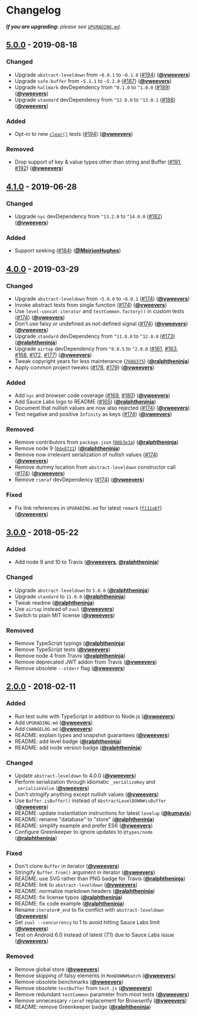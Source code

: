 # Changelog

_**If you are upgrading:** please see [`UPGRADING.md`](https://github.com/Level/memdown/blob/master/UPGRADING.md)._

## [5.0.0] - 2019-08-18

### Changed

- Upgrade `abstract-leveldown` from `~6.0.1` to `~6.1.0` ([#194](https://github.com/Level/memdown/issues/194)) ([**@vweevers**](https://github.com/vweevers))
- Upgrade `safe-buffer` from `~5.1.1` to `~5.2.0` ([#187](https://github.com/Level/memdown/issues/187)) ([**@vweevers**](https://github.com/vweevers))
- Upgrade `hallmark` devDependency from `^0.1.0` to `^1.0.0` ([#189](https://github.com/Level/memdown/issues/189)) ([**@vweevers**](https://github.com/vweevers))
- Upgrade `standard` devDependency from `^12.0.0` to `^13.0.1` ([#188](https://github.com/Level/memdown/issues/188)) ([**@vweevers**](https://github.com/vweevers))

### Added

- Opt-in to new [`clear()`](https://github.com/Level/abstract-leveldown#dbclearoptions-callback) tests ([#194](https://github.com/Level/memdown/issues/194)) ([**@vweevers**](https://github.com/vweevers))

### Removed

- Drop support of key & value types other than string and Buffer ([#191](https://github.com/Level/memdown/issues/191), [#192](https://github.com/Level/memdown/issues/192)) ([**@vweevers**](https://github.com/vweevers))

## [4.1.0] - 2019-06-28

### Changed

- Upgrade `nyc` devDependency from `^13.2.0` to `^14.0.0` ([#182](https://github.com/Level/memdown/issues/182)) ([**@vweevers**](https://github.com/vweevers))

### Added

- Support seeking ([#184](https://github.com/Level/memdown/issues/184)) ([**@MeirionHughes**](https://github.com/MeirionHughes))

## [4.0.0] - 2019-03-29

### Changed

- Upgrade `abstract-leveldown` from `~5.0.0` to `~6.0.1` ([#174](https://github.com/Level/memdown/issues/174)) ([**@vweevers**](https://github.com/vweevers))
- Invoke abstract tests from single function ([#174](https://github.com/Level/memdown/issues/174)) ([**@vweevers**](https://github.com/vweevers))
- Use `level-concat-iterator` and `testCommon.factory()` in custom tests ([#174](https://github.com/Level/memdown/issues/174)) ([**@vweevers**](https://github.com/vweevers))
- Don't use falsy or undefined as not-defined signal ([#174](https://github.com/Level/memdown/issues/174)) ([**@vweevers**](https://github.com/vweevers))
  ([**@vweevers**](https://github.com/vweevers))
- Upgrade `standard` devDependency from `^11.0.0` to `^12.0.0` ([#173](https://github.com/Level/memdown/issues/173)) ([**@ralphtheninja**](https://github.com/ralphtheninja))
- Upgrade `airtap` devDependency from `^0.0.5` to `^2.0.0` ([#161](https://github.com/Level/memdown/issues/161), [#163](https://github.com/Level/memdown/issues/163), [#168](https://github.com/Level/memdown/issues/168), [#172](https://github.com/Level/memdown/issues/172), [#177](https://github.com/Level/memdown/issues/177)) ([**@vweevers**](https://github.com/vweevers))
- Tweak copyright years for less maintenance ([`760b375`](https://github.com/Level/memdown/commit/760b375)) ([**@ralphtheninja**](https://github.com/ralphtheninja))
- Apply common project tweaks ([#178](https://github.com/Level/memdown/issues/178), [#179](https://github.com/Level/memdown/issues/179)) ([**@vweevers**](https://github.com/vweevers))

### Added

- Add `nyc` and browser code coverage ([#169](https://github.com/Level/memdown/issues/169), [#180](https://github.com/Level/memdown/issues/180)) ([**@vweevers**](https://github.com/vweevers))
- Add Sauce Labs logo to README ([#165](https://github.com/Level/memdown/issues/165)) ([**@ralphtheninja**](https://github.com/ralphtheninja))
- Document that nullish values are now also rejected ([#174](https://github.com/Level/memdown/issues/174)) ([**@vweevers**](https://github.com/vweevers))
- Test negative and positive `Infinity` as keys ([#174](https://github.com/Level/memdown/issues/174)) ([**@vweevers**](https://github.com/vweevers))

### Removed

- Remove contributors from `package.json` ([`80b3e3a`](https://github.com/Level/memdown/commit/80b3e3a)) ([**@ralphtheninja**](https://github.com/ralphtheninja))
- Remove node 9 ([`0de8721`](https://github.com/Level/memdown/commit/0de8721)) ([**@ralphtheninja**](https://github.com/ralphtheninja))
- Remove now irrelevant serialization of nullish values ([#174](https://github.com/Level/memdown/issues/174)) ([**@vweevers**](https://github.com/vweevers))
- Remove dummy location from `abstract-leveldown` constructor call ([#174](https://github.com/Level/memdown/issues/174)) ([**@vweevers**](https://github.com/vweevers))
- Remove `rimraf` devDependency ([#174](https://github.com/Level/memdown/issues/174)) ([**@vweevers**](https://github.com/vweevers))

### Fixed

- Fix link references in `UPGRADING.md` for latest `remark` ([`f111a6f`](https://github.com/Level/memdown/commit/f111a6f)) ([**@vweevers**](https://github.com/vweevers))

## [3.0.0] - 2018-05-22

### Added

- Add node 9 and 10 to Travis ([**@vweevers**](https://github.com/vweevers), [**@ralphtheninja**](https://github.com/ralphtheninja))

### Changed

- Upgrade `abstract-leveldown` to `5.0.0` ([**@ralphtheninja**](https://github.com/ralphtheninja))
- Upgrade `standard` to `11.0.0` ([**@ralphtheninja**](https://github.com/ralphtheninja))
- Tweak readme ([**@ralphtheninja**](https://github.com/ralphtheninja))
- Use `airtap` instead of `zuul` ([**@vweevers**](https://github.com/vweevers))
- Switch to plain MIT license ([**@vweevers**](https://github.com/vweevers))

### Removed

- Remove TypeScript typings ([**@ralphtheninja**](https://github.com/ralphtheninja))
- Remove TypeScript tests ([**@vweevers**](https://github.com/vweevers))
- Remove node 4 from Travis ([**@ralphtheninja**](https://github.com/ralphtheninja))
- Remove deprecated JWT addon from Travis ([**@vweevers**](https://github.com/vweevers))
- Remove obsolete `--stderr` flag ([**@vweevers**](https://github.com/vweevers))

## [2.0.0] - 2018-02-11

### Added

- Run test suite with TypeScript in addition to Node.js ([**@vweevers**](https://github.com/vweevers))
- Add `UPGRADING.md` ([**@vweevers**](https://github.com/vweevers))
- Add `CHANGELOG.md` ([**@vweevers**](https://github.com/vweevers))
- README: explain types and snapshot guarantees ([**@vweevers**](https://github.com/vweevers))
- README: add level badge ([**@ralphtheninja**](https://github.com/ralphtheninja))
- README: add node version badge ([**@ralphtheninja**](https://github.com/ralphtheninja))

### Changed

- Update `abstract-leveldown` to 4.0.0 ([**@vweevers**](https://github.com/vweevers))
- Perform serialization through idiomatic `_serializeKey` and `_serializeValue` ([**@vweevers**](https://github.com/vweevers))
- Don't stringify anything except nullish values ([**@vweevers**](https://github.com/vweevers))
- Use `Buffer.isBuffer()` instead of `AbstractLevelDOWN#isBuffer` ([**@vweevers**](https://github.com/vweevers))
- README: update instantiation instructions for latest `levelup` ([**@kumavis**](https://github.com/kumavis))
- README: rename "database" to "store" ([**@ralphtheninja**](https://github.com/ralphtheninja))
- README: simplify example and prefer ES6 ([**@vweevers**](https://github.com/vweevers))
- Configure Greenkeeper to ignore updates to `@types/node` ([**@ralphtheninja**](https://github.com/ralphtheninja))

### Fixed

- Don't clone `Buffer` in iterator ([**@vweevers**](https://github.com/vweevers))
- Stringify `Buffer.from()` argument in iterator ([**@vweevers**](https://github.com/vweevers))
- README: use SVG rather than PNG badge for Travis ([**@ralphtheninja**](https://github.com/ralphtheninja))
- README: link to `abstract-leveldown` ([**@vweevers**](https://github.com/vweevers))
- README: normalize markdown headers ([**@ralphtheninja**](https://github.com/ralphtheninja))
- README: fix license typos ([**@ralphtheninja**](https://github.com/ralphtheninja))
- README: fix code example ([**@ralphtheninja**](https://github.com/ralphtheninja))
- Rename `iterator#_end` to fix conflict with `abstract-leveldown` ([**@vweevers**](https://github.com/vweevers))
- Set `zuul --concurrency` to 1 to avoid hitting Sauce Labs limit ([**@vweevers**](https://github.com/vweevers))
- Test on Android 6.0 instead of latest (7.1) due to Sauce Labs issue ([**@vweevers**](https://github.com/vweevers))

### Removed

- Remove global store ([**@vweevers**](https://github.com/vweevers))
- Remove skipping of falsy elements in `MemDOWN#batch` ([**@vweevers**](https://github.com/vweevers))
- Remove obsolete benchmarks ([**@vweevers**](https://github.com/vweevers))
- Remove obsolete `testBuffer` from `test.js` ([**@vweevers**](https://github.com/vweevers))
- Remove redundant `testCommon` parameter from most tests ([**@vweevers**](https://github.com/vweevers))
- Remove unnecessary `rimraf` replacement for Browserify ([**@vweevers**](https://github.com/vweevers))
- README: remove Greenkeeper badge ([**@ralphtheninja**](https://github.com/ralphtheninja))

[5.0.0]: https://github.com/Level/memdown/compare/v4.1.0...v5.0.0

[4.1.0]: https://github.com/Level/memdown/compare/v4.0.0...v4.1.0

[4.0.0]: https://github.com/Level/memdown/compare/v3.0.0...v4.0.0

[3.0.0]: https://github.com/Level/memdown/compare/v2.0.0...v3.0.0

[2.0.0]: https://github.com/level/memdown/compare/v1.4.1...v2.0.0
